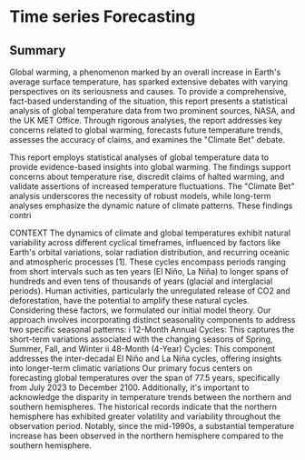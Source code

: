 # Time series Forecasting

## Summary 
Global warming, a phenomenon marked by an overall increase in Earth's average surface temperature, has sparked extensive debates with varying perspectives on its seriousness and causes. To provide a comprehensive, fact-based understanding of the situation, this report presents a statistical analysis of global temperature data from two prominent sources, NASA, and the UK MET Office. Through rigorous analyses, the report addresses key concerns related to global warming, forecasts future temperature trends, assesses the accuracy of claims, and examines the "Climate Bet" debate. 

This report employs statistical analyses of global temperature data to provide evidence-based insights into global warming. The findings support concerns about temperature rise, discredit claims of halted warming, and validate assertions of increased temperature fluctuations. The "Climate Bet" analysis underscores the necessity of robust models, while long-term analyses emphasize the dynamic nature of climate patterns. These findings contri

CONTEXT
The dynamics of climate and global temperatures exhibit natural variability across different cyclical timeframes, influenced by factors like Earth's orbital variations, solar radiation distribution, and recurring oceanic and atmospheric processes [1]. These cycles encompass periods ranging from short intervals such as ten years (El Niño, La Niña) to longer spans of hundreds and even tens of thousands of years (glacial and interglacial periods). Human activities, particularly the unregulated release of CO2 and deforestation, have the potential to amplify these natural cycles.
Considering these factors, we formulated our initial model theory. Our approach involves incorporating distinct seasonality components to address two specific seasonal patterns:
i 12-Month Annual Cycles: This captures the short-term variations associated with the changing seasons of Spring, Summer, Fall, and Winter
ii 48-Month (4-Year) Cycles: This component addresses the inter-decadal El Niño and La Niña cycles, offering insights into longer-term climatic variations
Our primary focus centers on forecasting global temperatures over the span of 77.5 years, specifically from July 2023 to December 2100. Additionally, it's important to acknowledge the disparity in temperature trends between the northern and southern hemispheres. The historical records indicate that the northern hemisphere has exhibited greater volatility and variability throughout the observation period. Notably, since the mid-1990s, a substantial temperature increase has been observed in the northern hemisphere compared to the southern hemisphere.
